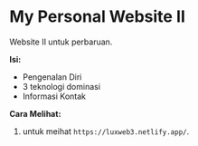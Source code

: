# My Personal Website II

Website II untuk perbaruan.

**Isi:**
* Pengenalan Diri
* 3 teknologi dominasi
* Informasi Kontak

**Cara Melihat:**
1.  untuk meihat `https://luxweb3.netlify.app/`.


